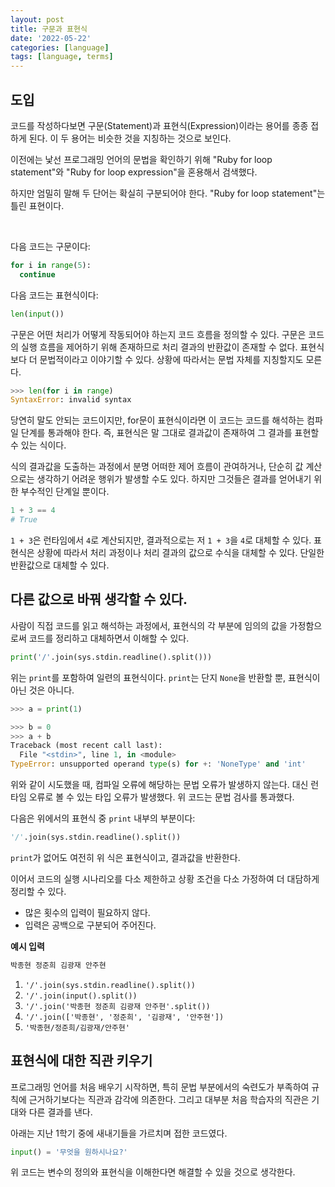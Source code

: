 ```yaml
---
layout: post
title: 구문과 표현식
date: '2022-05-22'
categories: [language]
tags: [language, terms]
---
```


## 도입

코드를 작성하다보면 구문(Statement)과 표현식(Expression)이라는 용어를 종종 접하게 된다. 이 두 용어는 비슷한 것을 지칭하는 것으로 보인다.  

이전에는 낯선 프로그래밍 언어의 문법을 확인하기 위해 "Ruby for loop statement"와 "Ruby for loop expression"을 혼용해서 검색했다.  

하지만 엄밀히 말해 두 단어는 확실히 구분되어야 한다. "Ruby for loop statement"는 틀린 표현이다.  

<br />

다음 코드는 구문이다:

```py
for i in range(5):
  continue
```

다음 코드는 표현식이다:

```py
len(input())
```

구문은 어떤 처리가 어떻게 작동되어야 하는지 코드 흐름을 정의할 수 있다. 구문은 코드의 실행 흐름을 제어하기 위해 존재하므로 처리 결과의 반환값이 존재할 수 없다. 표현식보다 더 문법적이라고 이야기할 수 있다. 상황에 따라서는 문법 자체를 지칭할지도 모른다.  

```py
>>> len(for i in range)
SyntaxError: invalid syntax
```

당연히 말도 안되는 코드이지만, for문이 표현식이라면 이 코드는 코드를 해석하는 컴파일 단계를 통과해야 한다. 즉, 표현식은 말 그대로 결과값이 존재하여 그 결과를 표현할 수 있는 식이다.  

식의 결과값을 도출하는 과정에서 분명 어떠한 제어 흐름이 관여하거나, 단순히 값 계산으로는 생각하기 어려운 행위가 발생할 수도 있다. 하지만 그것들은 결과를 얻어내기 위한 부수적인 단계일 뿐이다.  

```py
1 + 3 == 4
# True
```

`1 + 3`은 런타임에서 `4`로 계산되지만, 결과적으로는 저 `1 + 3`을 `4`로 대체할 수 있다. 표현식은 상황에 따라서 처리 과정이나 처리 결과의 값으로 수식을 대체할 수 있다. 단일한 반환값으로 대체할 수 있다.  

## 다른 값으로 바꿔 생각할 수 있다.

사람이 직접 코드를 읽고 해석하는 과정에서, 표현식의 각 부분에 임의의 값을 가정함으로써 코드를 정리하고 대체하면서 이해할 수 있다.  

```py
print('/'.join(sys.stdin.readline().split()))
```

위는 `print`를 포함하여 일련의 표현식이다. `print`는 단지 `None`을 반환할 뿐, 표현식이 아닌 것은 아니다.  

```py
>>> a = print(1)

>>> b = 0
>>> a + b
Traceback (most recent call last):
  File "<stdin>", line 1, in <module>
TypeError: unsupported operand type(s) for +: 'NoneType' and 'int'
```

위와 같이 시도했을 때, 컴파일 오류에 해당하는 문법 오류가 발생하지 않는다. 대신 런타임 오류로 볼 수 있는 타입 오류가 발생했다. 위 코드는 문법 검사를 통과했다.  

다음은 위에서의 표현식 중 `print` 내부의 부분이다:

```py
'/'.join(sys.stdin.readline().split())
```

`print`가 없어도 여전히 위 식은 표현식이고, 결과값을 반환한다.  

이어서 코드의 실행 시나리오를 다소 제한하고 상황 조건을 다소 가정하여 더 대담하게 정리할 수 있다.  

- 많은 횟수의 입력이 필요하지 않다.  
- 입력은 공백으로 구분되어 주어진다.  

**예시 입력**
```txt
박종현 정준희 김광재 안주현
```

1. `'/'.join(sys.stdin.readline().split())`
2. `'/'.join(input().split())`
3. `'/'.join('박종현 정준희 김광재 안주현'.split())`
4. `'/'.join(['박종현', '정준희', '김광재', '안주현'])`
5. `'박종현/정준희/김광재/안주현'`

## 표현식에 대한 직관 키우기

프로그래밍 언어를 처음 배우기 시작하면, 특히 문법 부분에서의 숙련도가 부족하여 규칙에 근거하기보다는 직관과 감각에 의존한다. 그리고 대부분 처음 학습자의 직관은 기대와 다른 결과를 낸다.  

아래는 지난 1학기 중에 새내기들을 가르치며 접한 코드였다.


```py
input() = '무엇을 원하시나요?'
```

위 코드는 변수의 정의와 표현식을 이해한다면 해결할 수 있을 것으로 생각한다.  
